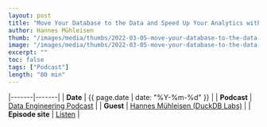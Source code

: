 ```yaml
---
layout: post
title: "Move Your Database to the Data and Speed Up Your Analytics with DuckDB"
author: Hannes Mühleisen
thumb: "/images/media/thumbs/2022-03-05-move-your-database-to-the-data-and-speed-up-your-analytics-with-duckdb.png"
image: "/images/media/thumbs/2022-03-05-move-your-database-to-the-data-and-speed-up-your-analytics-with-duckdb.png"
excerpt: ""
toc: false
tags: ["Podcast"]
length: "80 min"
---
```


|-------|-------|
| **Date** | {{ page.date | date: "%Y-%m-%d" }} |
| **Podcast** | [Data Engineering Podcast](https://www.dataengineeringpodcast.com/) |
| **Guest** | [Hannes Mühleisen (DuckDB Labs)](https://hannes.muehleisen.org/) |
| **Episode site** | [Listen](https://www.dataengineeringpodcast.com/episodepage/duckdb-in-process-olap-database-episode-270) |
